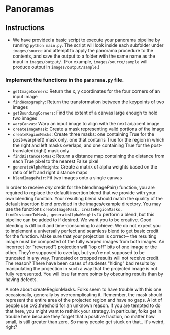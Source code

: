 # Panoramas

## Instructions

- We have provided a basic script to execute your panorama pipeline by running `python main.py`. The script will look inside each subfolder under `images/source` and attempt to apply the panorama procedure to the contents, and save the output to a folder with the same name as the input in `images/output/`. (For example, `images/source/sample` will produce output in `images/output/sample`.)


### Implement the functions in the `panorama.py` file.

  - `getImageCorners`: Return the x, y coordinates for the four corners of an input image
  - `findHomography`: Return the transformation between the keypoints of two images
  - `getBoundingCorners`: Find the extent of a canvas large enough to hold two images
  - `warpCanvas`: Warp an input image to align with the next adjacent image
  - `createImageMask`: Create a mask representing valid portions of the image
  - `createRegionMasks`: Create three masks: one containing True for the post-warp(left) mask only, one that contains True for the region in which the right and left masks overlaps, and one containing True for the post-translated(right) mask only
  - `findDistanceToMask`: Return a distance map containing the distance from each True pixel to the nearest False pixel
  - `generateAlphaWeights`: Create a matrix of alpha weights based on the ratio of left and right distance maps
  - `blendImagePair`: Fit two images onto a single canvas

In order to receive _any_ credit for the blendImagePair() function, you are required to replace the default insertion blend that we provide with your own blending function. Your resulting blend should match the quality of the default insertion blend provided in the images/example directory. You may use the functions `createImageMask, createRegionMasks, findDistanceToMask, generateAlphaWeights` to perform a blend, but this pipeline can be added to if desired. We want you to be creative. Good blending is difficult and time-consuming to achieve. We do not expect you to implement a universally perfect and seamless blend to get basic credit for the function. Make sure that your projection is correct-- the resulting image must be composted of the fully warped images from both images.  An incorrect (or "reversed") projection will "lop off" bits of one image or the other. They're supposed to overlap, but you're not supposed to be truncated in any way.  Truncated or cropped results will not receive credit.  The reason? There have been cases of students "hiding" bad results by manipulating the projection in such a way that the projected image is not fully represented.  You will lose far more points by obscuring results than by having defects.

A note about createRegionMasks.  Folks seem to have trouble with this one occasionally, generally by overcomplicating it.  Remember, the mask should represent the entire area of the projected region and have no gaps.  A lot of people use cv2.threshold for an unknown reason.  If you are tempted to do that here, you might want to rethink your strategy. In particular, folks get in trouble here because they forget that a positive fraction, no matter how small, is still greater than zero.  So many people get stuck on that.. It's weird, right?
